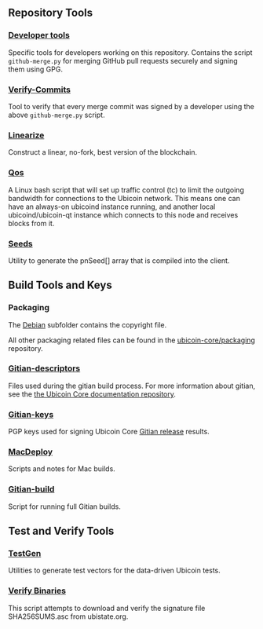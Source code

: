 Repository Tools
---------------------

### [Developer tools](/contrib/devtools) ###
Specific tools for developers working on this repository.
Contains the script `github-merge.py` for merging GitHub pull requests securely and signing them using GPG.

### [Verify-Commits](/contrib/verify-commits) ###
Tool to verify that every merge commit was signed by a developer using the above `github-merge.py` script.

### [Linearize](/contrib/linearize) ###
Construct a linear, no-fork, best version of the blockchain.

### [Qos](/contrib/qos) ###

A Linux bash script that will set up traffic control (tc) to limit the outgoing bandwidth for connections to the Ubicoin network. This means one can have an always-on ubicoind instance running, and another local ubicoind/ubicoin-qt instance which connects to this node and receives blocks from it.

### [Seeds](/contrib/seeds) ###
Utility to generate the pnSeed[] array that is compiled into the client.

Build Tools and Keys
---------------------

### Packaging ###
The [Debian](/contrib/debian) subfolder contains the copyright file.

All other packaging related files can be found in the [ubicoin-core/packaging](https://github.com/ubicoin-core/packaging) repository.

### [Gitian-descriptors](/contrib/gitian-descriptors) ###
Files used during the gitian build process. For more information about gitian, see the [the Ubicoin Core documentation repository](https://github.com/ubicoin-core/docs).

### [Gitian-keys](/contrib/gitian-keys)
PGP keys used for signing Ubicoin Core [Gitian release](/doc/release-process.md) results.

### [MacDeploy](/contrib/macdeploy) ###
Scripts and notes for Mac builds. 

### [Gitian-build](/contrib/gitian-build.py) ###
Script for running full Gitian builds.

Test and Verify Tools 
---------------------

### [TestGen](/contrib/testgen) ###
Utilities to generate test vectors for the data-driven Ubicoin tests.

### [Verify Binaries](/contrib/verifybinaries) ###
This script attempts to download and verify the signature file SHA256SUMS.asc from ubistate.org.
